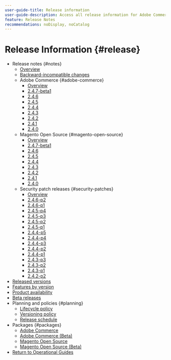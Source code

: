 ```yaml
---
user-guide-title: Release information
user-guide-description: Access all release information for Adobe Commerce patches and services in one place.
feature: Release Notes
recommendations: noDisplay, noCatalog
---
```


# Release Information {#release}

- Release notes {#notes}
  - [Overview](release-notes/overview.md)
  - [Backward-incompatible changes](backward-incompatible-changes.md)
  - Adobe Commerce {#adobe-commerce}
    - [Overview](release-notes/commerce/overview.md)
    - [2.4.7-beta1](release-notes/commerce/2-4-7.md)
    - [2.4.6](release-notes/commerce/2-4-6.md)
    - [2.4.5](release-notes/commerce/2-4-5.md)
    - [2.4.4](release-notes/commerce/2-4-4.md)
    - [2.4.3](release-notes/commerce/2-4-3.md)
    - [2.4.2](release-notes/commerce/2-4-2.md)
    - [2.4.1](release-notes/commerce/2-4-1.md)
    - [2.4.0](release-notes/commerce/2-4-0.md)
  - Magento Open Source {#magento-open-source}
    - [Overview](release-notes/open-source/overview.md)
    - [2.4.7-beta1](release-notes/open-source/2-4-7.md)
    - [2.4.6](release-notes/open-source/2-4-6.md)
    - [2.4.5](release-notes/open-source/2-4-5.md)
    - [2.4.4](release-notes/open-source/2-4-4.md)
    - [2.4.3](release-notes/open-source/2-4-3.md)
    - [2.4.2](release-notes/open-source/2-4-2.md)
    - [2.4.1](release-notes/open-source/2-4-1.md)
    - [2.4.0](release-notes/open-source/2-4-0.md) 
  - Security patch releases {#security-patches}
    - [Overview](release-notes/security/overview.md)
    - [2.4.6-p2](release-notes/security/2-4-6-p2.md)
    - [2.4.6-p1](release-notes/security/2-4-6-p1.md)
    - [2.4.5-p4](release-notes/security/2-4-5-p4.md)
    - [2.4.5-p3](release-notes/security/2-4-5-p3.md)
    - [2.4.5-p2](release-notes/security/2-4-5-p2.md)
    - [2.4.5-p1](release-notes/security/2-4-5-p1.md)
    - [2.4.4-p5](release-notes/security/2-4-4-p5.md)
    - [2.4.4-p4](release-notes/security/2-4-4-p4.md)
    - [2.4.4-p3](release-notes/security/2-4-4-p3.md)
    - [2.4.4-p2](release-notes/security/2-4-4-p2.md)
    - [2.4.4-p1](release-notes/security/2-4-4-p1.md)
    - [2.4.3-p3](release-notes/security/2-4-3-p3.md)
    - [2.4.3-p2](release-notes/security/2-4-3-p2.md)
    - [2.4.3-p1](release-notes/security/2-4-3-p1.md)
    - [2.4.2-p2](release-notes/security/2-4-2-p2.md)
- [Released versions](versions.md)
- [Features by version](features.md)
- [Product availability](product-availability.md)
- [Beta releases](beta.md)
- Planning and policies {#planning}
  - [Lifecycle policy](lifecycle-policy.md)
  - [Versioning policy](versioning-policy.md)
  - [Release schedule](schedule.md)
- Packages {#packages}
  - [Adobe Commerce](packages/adobe-commerce.md)
  - [Adobe Commerce (Beta)](packages/adobe-commerce-beta.md)
  - [Magento Open Source](packages/magento-open-source.md)
  - [Magento Open Source (Beta)](packages/magento-open-source-beta.md)
- [Return to Operational Guides](https://experienceleague.adobe.com/docs/commerce-operations/operational-guides/home.html)

